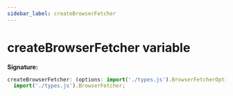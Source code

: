 ```yaml
---
sidebar_label: createBrowserFetcher
---
```


# createBrowserFetcher variable

**Signature:**

```typescript
createBrowserFetcher: (options: import('./types.js').BrowserFetcherOptions) =>
  import('./types.js').BrowserFetcher;
```
